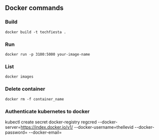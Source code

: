 ## Docker commands

### Build

`docker build -t techfiesta .`

### Run

`docker run -p 3100:5000 your-image-name`

### List

`docker images`

### Delete container

`docker rm -f container_name`

### Authenticate kubernetes to docker

kubectl create secret docker-registry regcred --docker-server=https://index.docker.io/v1/ --docker-username=thellevid --docker-password=<your password> --docker-email=<your email address>
